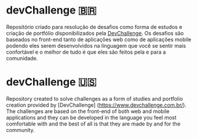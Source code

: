 # devChallenge 🇧🇷
Repositório criado para resolução de desafios como forma de estudos e criação de portfólio disponibilizados pela [DevChallenge](https://www.devchallenge.com.br/). Os desafios são baseados no front-end tanto de aplicações web como de aplicações mobile podendo eles serem desenvolvidos na linguagem que você se sentir mais confortável e o melhor de tudo é que eles são feitos pela e para a comunidade.

# devChallenge 🇺🇸
Repository created to solve challenges as a form of studies and portfolio creation provided by [DevChallenge] (https://www.devchallenge.com.br/). The challenges are based on the front-end of both web and mobile applications and they can be developed in the language you feel most comfortable with and the best of all is that they are made by and for the community.


